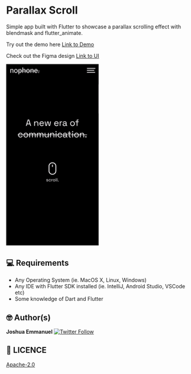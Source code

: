 # Parallax Scroll

Simple app built with Flutter to showcase a parallax scrolling effect with blendmask and flutter_animate.

Try out the demo here
[Link to Demo](https://emmanueljoshua.github.io/parallax_scroll/)

Check out the Figma design [Link to UI](<https://www.figma.com/file/MyFQlFxiOWRAbyFVhJW3TZ/Parallax-Background-Scrolling-Animation-(Community)?node-id=27%3A14>)

<img src="assets/screenshots/demo.gif"  width="250"/>

## 💻 Requirements

- Any Operating System (ie. MacOS X, Linux, Windows)
- Any IDE with Flutter SDK installed (ie. IntelliJ, Android Studio, VSCode etc)
- Some knowledge of Dart and Flutter

## 🤓 Author(s)

**Joshua Emmanuel**
[![Twitter Follow](https://img.shields.io/twitter/follow/_emmanueljoshua.svg?style=social)](https://twitter.com/josh.rune)

## 🔖 LICENCE

[Apache-2.0](https://github.com/JideGuru/flutter-tic-tac-toe/blob/master/LICENSE)

